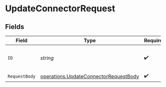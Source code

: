 # UpdateConnectorRequest


## Fields

| Field                                                                                          | Type                                                                                           | Required                                                                                       | Description                                                                                    |
| ---------------------------------------------------------------------------------------------- | ---------------------------------------------------------------------------------------------- | ---------------------------------------------------------------------------------------------- | ---------------------------------------------------------------------------------------------- |
| `ID`                                                                                           | *string*                                                                                       | :heavy_check_mark:                                                                             | The unique identifier of the connector.                                                        |
| `RequestBody`                                                                                  | [operations.UpdateConnectorRequestBody](../../models/operations/updateconnectorrequestbody.md) | :heavy_check_mark:                                                                             | N/A                                                                                            |